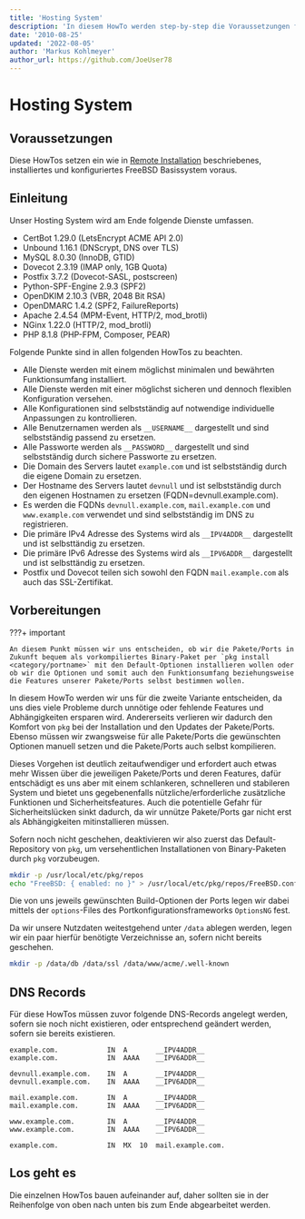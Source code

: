 ```yaml
---
title: 'Hosting System'
description: 'In diesem HowTo werden step-by-step die Voraussetzungen für ein Hosting System auf Basis von FreeBSD 64Bit auf einem dedizierten Server beschrieben.'
date: '2010-08-25'
updated: '2022-08-05'
author: 'Markus Kohlmeyer'
author_url: https://github.com/JoeUser78
---
```


# Hosting System

## Voraussetzungen

Diese HowTos setzen ein wie in [Remote Installation](/howtos/freebsd/remote_install/) beschriebenes, installiertes und konfiguriertes FreeBSD Basissystem voraus.

## Einleitung

Unser Hosting System wird am Ende folgende Dienste umfassen.

- CertBot 1.29.0 (LetsEncrypt ACME API 2.0)
- Unbound 1.16.1 (DNScrypt, DNS over TLS)
- MySQL 8.0.30 (InnoDB, GTID)
- Dovecot 2.3.19 (IMAP only, 1GB Quota)
- Postfix 3.7.2 (Dovecot-SASL, postscreen)
- Python-SPF-Engine 2.9.3 (SPF2)
- OpenDKIM 2.10.3 (VBR, 2048 Bit RSA)
- OpenDMARC 1.4.2 (SPF2, FailureReports)
- Apache 2.4.54 (MPM-Event, HTTP/2, mod_brotli)
- NGinx 1.22.0 (HTTP/2, mod_brotli)
- PHP 8.1.8 (PHP-FPM, Composer, PEAR)

Folgende Punkte sind in allen folgenden HowTos zu beachten.

- Alle Dienste werden mit einem möglichst minimalen und bewährten Funktionsumfang installiert.
- Alle Dienste werden mit einer möglichst sicheren und dennoch flexiblen Konfiguration versehen.
- Alle Konfigurationen sind selbstständig auf notwendige individuelle Anpassungen zu kontrollieren.
- Alle Benutzernamen werden als `__USERNAME__` dargestellt und sind selbstständig passend zu ersetzen.
- Alle Passworte werden als `__PASSWORD__` dargestellt und sind selbstständig durch sichere Passworte zu ersetzen.
- Die Domain des Servers lautet `example.com` und ist selbstständig durch die eigene Domain zu ersetzen.
- Der Hostname des Servers lautet `devnull` und ist selbstständig durch den eigenen Hostnamen zu ersetzen (FQDN=devnull.example.com).
- Es werden die FQDNs `devnull.example.com`, `mail.example.com` und `www.example.com` verwendet und sind selbstständig im DNS zu registrieren.
- Die primäre IPv4 Adresse des Systems wird als `__IPV4ADDR__` dargestellt und ist selbsttändig zu ersetzen.
- Die primäre IPv6 Adresse des Systems wird als `__IPV6ADDR__` dargestellt und ist selbsttändig zu ersetzen.
- Postfix und Dovecot teilen sich sowohl den FQDN `mail.example.com` als auch das SSL-Zertifikat.

## Vorbereitungen

???+ important

    An diesem Punkt müssen wir uns entscheiden, ob wir die Pakete/Ports in Zukunft bequem als vorkompiliertes Binary-Paket per `pkg install <category/portname>` mit den Default-Optionen installieren wollen oder ob wir die Optionen und somit auch den Funktionsumfang beziehungsweise die Features unserer Pakete/Ports selbst bestimmen wollen.

In diesem HowTo werden wir uns für die zweite Variante entscheiden, da uns dies viele Probleme durch unnötige oder fehlende Features und Abhängigkeiten ersparen wird. Andererseits verlieren wir dadurch den Komfort von `pkg` bei der Installation und den Updates der Pakete/Ports. Ebenso müssen wir zwangsweise für alle Pakete/Ports die gewünschten Optionen manuell setzen und die Pakete/Ports auch selbst kompilieren.

Dieses Vorgehen ist deutlich zeitaufwendiger und erfordert auch etwas mehr Wissen über die jeweiligen Pakete/Ports und deren Features, dafür entschädigt es uns aber mit einem schlankeren, schnelleren und stabileren System und bietet uns gegebenenfalls nützliche/erforderliche zusätzliche Funktionen und Sicherheitsfeatures. Auch die potentielle Gefahr für Sicherheitslücken sinkt dadurch, da wir unnütze Pakete/Ports gar nicht erst als Abhängigkeiten mitinstallieren müssen.

Sofern noch nicht geschehen, deaktivieren wir also zuerst das Default-Repository von `pkg`, um versehentlichen Installationen von Binary-Paketen durch `pkg` vorzubeugen.

``` bash
mkdir -p /usr/local/etc/pkg/repos
echo "FreeBSD: { enabled: no }" > /usr/local/etc/pkg/repos/FreeBSD.conf
```

Die von uns jeweils gewünschten Build-Optionen der Ports legen wir dabei mittels der `options`-Files des Portkonfigurationsframeworks `OptionsNG` fest.

Da wir unsere Nutzdaten weitestgehend unter `/data` ablegen werden, legen wir ein paar hierfür benötigte Verzeichnisse an, sofern nicht bereits geschehen.

``` bash
mkdir -p /data/db /data/ssl /data/www/acme/.well-known
```

## DNS Records

Für diese HowTos müssen zuvor folgende DNS-Records angelegt werden, sofern sie noch nicht existieren, oder entsprechend geändert werden, sofern sie bereits existieren.

``` dns-zone
example.com.            IN  A       __IPV4ADDR__
example.com.            IN  AAAA    __IPV6ADDR__

devnull.example.com.    IN  A       __IPV4ADDR__
devnull.example.com.    IN  AAAA    __IPV6ADDR__

mail.example.com.       IN  A       __IPV4ADDR__
mail.example.com.       IN  AAAA    __IPV6ADDR__

www.example.com.        IN  A       __IPV4ADDR__
www.example.com.        IN  AAAA    __IPV6ADDR__

example.com.            IN  MX  10  mail.example.com.
```

## Los geht es

Die einzelnen HowTos bauen aufeinander auf, daher sollten sie in der Reihenfolge von oben nach unten bis zum Ende abgearbeitet werden.
